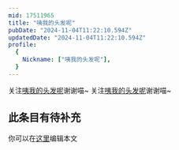 ```yaml
---
mid: 17511965
title: "咦我的头发呢"
pubDate: "2024-11-04T11:22:10.594Z"
updatedDate: "2024-11-04T11:22:10.594Z"
profile:
  {
    Nickname: ["咦我的头发呢"],
  }
---
```


关注[咦我的头发呢](https://space.bilibili.com/17511965)谢谢喵~ 关注[咦我的头发呢](https://space.bilibili.com/17511965)谢谢喵~

## 此条目有待补充
你可以在[这里](https://github.com/Yuhanawa/VTuber.ICU/edit/master/src/content/v/咦我的头发呢/index.md)编辑本文
